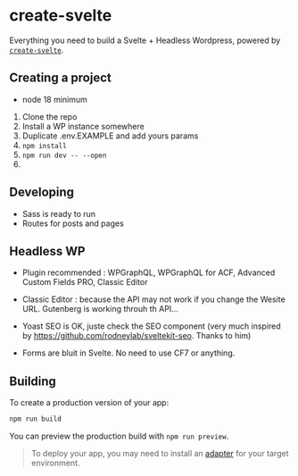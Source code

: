 # create-svelte

Everything you need to build a Svelte + Headless Wordpress, powered by [`create-svelte`](https://github.com/sveltejs/kit/tree/main/packages/create-svelte).

## Creating a project

* node 18 minimum

1. Clone the repo
2. Install a WP instance somewhere
2. Duplicate .env.EXAMPLE and add yours params
3. ```npm install```
4. ```npm run dev -- --open```
5. 

## Developing

* Sass is ready to run
* Routes for posts and pages


## Headless WP

* Plugin recommended : WPGraphQL, WPGraphQL for ACF, Advanced Custom Fields PRO, Classic Editor

* Classic Editor : because the API may not work if you change the Wesite URL. Gutenberg is working throuh th API...

* Yoast SEO is OK, juste check the SEO component (very much inspired by https://github.com/rodneylab/sveltekit-seo. Thanks to him)

* Forms are bluit in Svelte. No need to use CF7 or anything. 


## Building

To create a production version of your app:

```bash
npm run build
```

You can preview the production build with `npm run preview`.

> To deploy your app, you may need to install an [adapter](https://kit.svelte.dev/docs/adapters) for your target environment.
